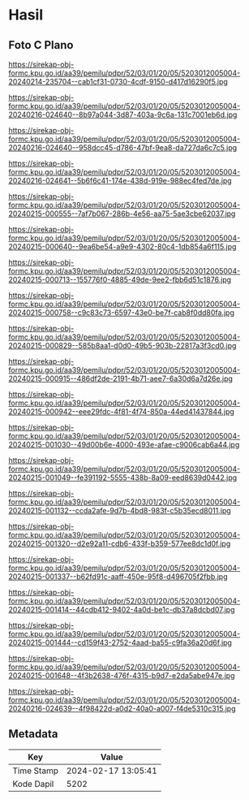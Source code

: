 # Hasil

## Foto C Plano

https://sirekap-obj-formc.kpu.go.id/aa39/pemilu/pdpr/52/03/01/20/05/5203012005004-20240214-235704--cab1cf31-0730-4cdf-9150-d417d16290f5.jpg

https://sirekap-obj-formc.kpu.go.id/aa39/pemilu/pdpr/52/03/01/20/05/5203012005004-20240216-024640--8b97a044-3d87-403a-9c6a-131c7001eb6d.jpg

https://sirekap-obj-formc.kpu.go.id/aa39/pemilu/pdpr/52/03/01/20/05/5203012005004-20240216-024640--958dcc45-d786-47bf-9ea8-da727da6c7c5.jpg

https://sirekap-obj-formc.kpu.go.id/aa39/pemilu/pdpr/52/03/01/20/05/5203012005004-20240216-024641--5b6f6c41-174e-438d-919e-988ec4fed7de.jpg

https://sirekap-obj-formc.kpu.go.id/aa39/pemilu/pdpr/52/03/01/20/05/5203012005004-20240215-000555--7af7b067-286b-4e56-aa75-5ae3cbe62037.jpg

https://sirekap-obj-formc.kpu.go.id/aa39/pemilu/pdpr/52/03/01/20/05/5203012005004-20240215-000640--9ea6be54-a9e9-4302-80c4-1db854a6f115.jpg

https://sirekap-obj-formc.kpu.go.id/aa39/pemilu/pdpr/52/03/01/20/05/5203012005004-20240215-000713--155776f0-4885-49de-9ee2-fbb6d51c1876.jpg

https://sirekap-obj-formc.kpu.go.id/aa39/pemilu/pdpr/52/03/01/20/05/5203012005004-20240215-000758--c9c83c73-6597-43e0-be7f-cab8f0dd80fa.jpg

https://sirekap-obj-formc.kpu.go.id/aa39/pemilu/pdpr/52/03/01/20/05/5203012005004-20240215-000829--585b8aa1-d0d0-49b5-903b-22817a3f3cd0.jpg

https://sirekap-obj-formc.kpu.go.id/aa39/pemilu/pdpr/52/03/01/20/05/5203012005004-20240215-000915--486df2de-2191-4b71-aee7-6a30d6a7d26e.jpg

https://sirekap-obj-formc.kpu.go.id/aa39/pemilu/pdpr/52/03/01/20/05/5203012005004-20240215-000942--eee29fdc-4f81-4f74-850a-44ed41437844.jpg

https://sirekap-obj-formc.kpu.go.id/aa39/pemilu/pdpr/52/03/01/20/05/5203012005004-20240215-001030--49d00b6e-4000-493e-afae-c9006cab6a44.jpg

https://sirekap-obj-formc.kpu.go.id/aa39/pemilu/pdpr/52/03/01/20/05/5203012005004-20240215-001049--fe391192-5555-438b-8a09-eed8639d0442.jpg

https://sirekap-obj-formc.kpu.go.id/aa39/pemilu/pdpr/52/03/01/20/05/5203012005004-20240215-001132--ccda2afe-9d7b-4bd8-983f-c5b35ecd8011.jpg

https://sirekap-obj-formc.kpu.go.id/aa39/pemilu/pdpr/52/03/01/20/05/5203012005004-20240215-001320--d2e92a11-cdb6-433f-b359-577ee8dc1d0f.jpg

https://sirekap-obj-formc.kpu.go.id/aa39/pemilu/pdpr/52/03/01/20/05/5203012005004-20240215-001337--b62fd91c-aaff-450e-95f8-d496705f2fbb.jpg

https://sirekap-obj-formc.kpu.go.id/aa39/pemilu/pdpr/52/03/01/20/05/5203012005004-20240215-001414--44cdb412-9402-4a0d-be1c-db37a8dcbd07.jpg

https://sirekap-obj-formc.kpu.go.id/aa39/pemilu/pdpr/52/03/01/20/05/5203012005004-20240215-001444--cd159f43-2752-4aad-ba55-c9fa36a20d6f.jpg

https://sirekap-obj-formc.kpu.go.id/aa39/pemilu/pdpr/52/03/01/20/05/5203012005004-20240215-001648--4f3b2638-476f-4315-b9d7-e2da5abe947e.jpg

https://sirekap-obj-formc.kpu.go.id/aa39/pemilu/pdpr/52/03/01/20/05/5203012005004-20240216-024639--4f98422d-a0d2-40a0-a007-f4de5310c315.jpg


## Metadata

| Key        | Value               |
| ---------- | ------------------- |
| Time Stamp | 2024-02-17 13:05:41 |
| Kode Dapil | 5202                |



